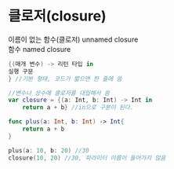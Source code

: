 # 클로저(closure)
이름이 없는 함수(클로저) unnamed closure<br>
함수 named closure

```swift
{(매개 변수) -> 리턴 타입 in
실행 구문
} //기본 형태, 코드가 짧으면 한 줄에 씀

//변수나 상수에 클로저를 대입해서 씀
var closure = {(a: Int, b: Int) -> Int in
    return a + b} //in으로 구분이 된다.

func plus(a: Int, b: Int) -> Int{
    return a + b
}

plus(a: 10, b: 20) //30
closure(10, 20) //30, 파라미터 이름이 들어가지 않음
```